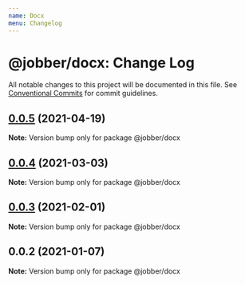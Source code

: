 ```yaml
---
name: Docx
menu: Changelog
---
```


# @jobber/docx: Change Log

All notable changes to this project will be documented in this file.
See [Conventional Commits](https://conventionalcommits.org) for commit guidelines.

## [0.0.5](https://github.com/GetJobber/atlantis/compare/@jobber/docx@0.0.4...@jobber/docx@0.0.5) (2021-04-19)

**Note:** Version bump only for package @jobber/docx





## [0.0.4](https://github.com/GetJobber/atlantis/compare/@jobber/docx@0.0.3...@jobber/docx@0.0.4) (2021-03-03)

**Note:** Version bump only for package @jobber/docx





## [0.0.3](https://github.com/GetJobber/atlantis/compare/@jobber/docx@0.0.2...@jobber/docx@0.0.3) (2021-02-01)

**Note:** Version bump only for package @jobber/docx





## 0.0.2 (2021-01-07)

**Note:** Version bump only for package @jobber/docx
